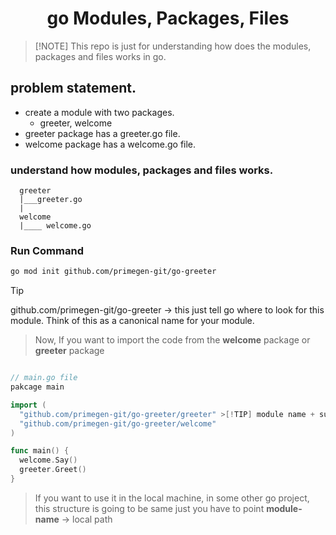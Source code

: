 <center><h1>go Modules, Packages, Files</h1></center>

> [!NOTE] This repo is just for understanding how does the modules, packages and files works in go.

## problem statement. 
 - create a module with two packages.
    - greeter, welcome 
 - greeter package has a greeter.go file.
 - welcome package has a welcome.go file.

### understand how modules, packages and files works. 

```
  greeter
  |___greeter.go 
  |
  welcome
  |____ welcome.go 

```


### Run Command

```bash 
go mod init github.com/primegen-git/go-greeter 
```

> [!TIP]
> github.com/primegen-git/go-greeter  -> this just tell go where to look for this module.
> Think of this as a canonical name for your module.

> Now, If you want to import the code from the **welcome** package or **greeter** package

```go 

// main.go file 
pakcage main 

import (
  "github.com/primegen-git/go-greeter/greeter" >[!TIP] module name + sub-package name.
  "github.com/primegen-git/go-greeter/welcome"
)

func main() {
  welcome.Say()
  greeter.Greet() 
}
```
> If you want to use it in the local machine, in some other go project, 
> this structure is going  to be same just you have to point **module-name** -> local path

